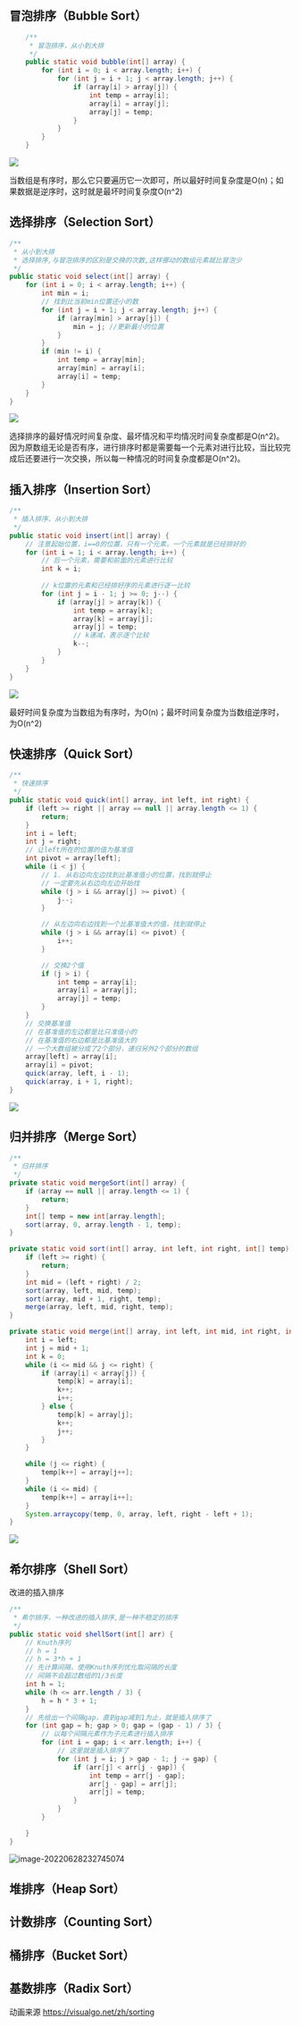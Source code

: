 ## 冒泡排序（Bubble Sort）

```java
    /**
     * 冒泡排序，从小到大排
     */
    public static void bubble(int[] array) {
        for (int i = 0; i < array.length; i++) {
            for (int j = i + 1; j < array.length; j++) {
                if (array[i] > array[j]) {
                    int temp = array[i];
                    array[i] = array[j];
                    array[j] = temp;
                }
            }
        }
    }
```

![](./img/Bubble_Sort.gif)



当数组是有序时，那么它只要遍历它一次即可，所以最好时间复杂度是O(n)；如果数据是逆序时，这时就是最坏时间复杂度O(n^2)



## 选择排序（Selection Sort）

```java
/**
 * 从小到大排
 * 选择排序,与冒泡排序的区别是交换的次数,这样挪动的数组元素就比冒泡少
 */
public static void select(int[] array) {
    for (int i = 0; i < array.length; i++) {
        int min = i;
        // 找到比当前min位置还小的数
        for (int j = i + 1; j < array.length; j++) {
            if (array[min] > array[j]) {
                min = j; //更新最小的位置
            }
        }
        if (min != i) {
            int temp = array[min];
            array[min] = array[i];
            array[i] = temp;
        }
    }
}
```

![](./img/Selection_Sort.gif)



选择排序的最好情况时间复杂度、最坏情况和平均情况时间复杂度都是O(n^2)。因为原数组无论是否有序，进行排序时都是需要每一个元素对进行比较，当比较完成后还要进行一次交换，所以每一种情况的时间复杂度都是O(n^2)。



## 插入排序（Insertion Sort）

```java
/**
 * 插入排序，从小到大排
 */
public static void insert(int[] array) {
    // 注意起始位置，i==0的位置，只有一个元素，一个元素就是已经排好的
    for (int i = 1; i < array.length; i++) {
        // 后一个元素，需要和前面的元素进行比较
        int k = i;
        
        // k位置的元素和已经排好序的元素进行逐一比较
        for (int j = i - 1; j >= 0; j--) {
            if (array[j] > array[k]) {
                int temp = array[k];
                array[k] = array[j];
                array[j] = temp;
                // k递减，表示逐个比较
                k--;
            }
        }
    }
}
```

![](./img/Insertion_Sort.gif)

最好时间复杂度为当数组为有序时，为O(n)；最坏时间复杂度为当数组逆序时，为O(n^2)





## 快速排序（Quick Sort）

```java
/**
 * 快速排序
 */
public static void quick(int[] array, int left, int right) {
    if (left >= right || array == null || array.length <= 1) {
        return;
    }
    int i = left;
    int j = right;
    // 让left所在的位置的值为基准值
    int pivot = array[left];
    while (i < j) {
        // 1. 从右边向左边找到比基准值小的位置，找到就停止
        // 一定要先从右边向左边开始找
        while (j > i && array[j] >= pivot) {
            j--;
        }

        // 从左边向右边找到一个比基准值大的值，找到就停止
        while (j > i && array[i] <= pivot) {
            i++;
        }

        // 交换2个值
        if (j > i) {
            int temp = array[i];
            array[i] = array[j];
            array[j] = temp;
        }
    }
    // 交换基准值
    // 在基准值的左边都是比只准值小的
    // 在基准值的右边都是比基准值大的
    // 一个大数组被分成了2个部分，递归另外2个部分的数组
    array[left] = array[i];
    array[i] = pivot;
    quick(array, left, i - 1);
    quick(array, i + 1, right);
}
```

![](./img/Quick_Sort.gif)





## 归并排序（Merge Sort）

```java
/**
 * 归并排序
 */
private static void mergeSort(int[] array) {
    if (array == null || array.length <= 1) {
        return;
    }
    int[] temp = new int[array.length];
    sort(array, 0, array.length - 1, temp);
}

private static void sort(int[] array, int left, int right, int[] temp) {
    if (left >= right) {
        return;
    }
    int mid = (left + right) / 2;
    sort(array, left, mid, temp);
    sort(array, mid + 1, right, temp);
    merge(array, left, mid, right, temp);
}

private static void merge(int[] array, int left, int mid, int right, int[] temp) {
    int i = left;
    int j = mid + 1;
    int k = 0;
    while (i <= mid && j <= right) {
        if (array[i] < array[j]) {
            temp[k] = array[i];
            k++;
            i++;
        } else {
            temp[k] = array[j];
            k++;
            j++;
        }
    }

    while (j <= right) {
        temp[k++] = array[j++];
    }
    while (i <= mid) {
        temp[k++] = array[i++];
    }
    System.arraycopy(temp, 0, array, left, right - left + 1);
}
```



![](./img/Merge_Sort.gif)







## 希尔排序（Shell Sort）

改进的插入排序

```java
/**
 * 希尔排序，一种改进的插入排序,是一种不稳定的排序
 */
public static void shellSort(int[] arr) {
    // Knuth序列
    // h = 1
    // h = 3*h + 1
    // 先计算间隔，使用Knuth序列优化取间隔的长度
    // 间隔不会超过数组的1/3长度
    int h = 1;
    while (h <= arr.length / 3) {
        h = h * 3 + 1;
    }
    // 先给出一个间隔gap，直到gap减到1为止，就是插入排序了
    for (int gap = h; gap > 0; gap = (gap - 1) / 3) {
        // 以每个间隔元素作为子元素进行插入排序
        for (int i = gap; i < arr.length; i++) {
            // 这里就是插入排序了
            for (int j = i; j > gap - 1; j -= gap) {
                if (arr[j] < arr[j - gap]) {
                    int temp = arr[j - gap];
                    arr[j - gap] = arr[j];
                    arr[j] = temp;
                }
            }
        }

    }
}
```

![image-20220628232745074](img/image-20220628232745074.png)

## 堆排序（Heap Sort）



## 计数排序（Counting Sort）



## 桶排序（Bucket Sort）





## 基数排序（Radix Sort）





 动画来源 https://visualgo.net/zh/sorting

